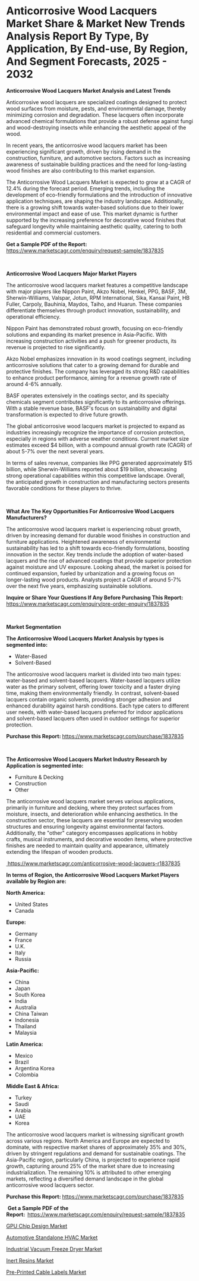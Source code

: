 <p><h1>Anticorrosive Wood Lacquers Market Share & Market New Trends Analysis Report By Type, By Application, By End-use, By Region, And Segment Forecasts, 2025 - 2032</h1></p><p><strong>Anticorrosive Wood Lacquers Market Analysis and Latest Trends</strong></p>
<p><p>Anticorrosive wood lacquers are specialized coatings designed to protect wood surfaces from moisture, pests, and environmental damage, thereby minimizing corrosion and degradation. These lacquers often incorporate advanced chemical formulations that provide a robust defense against fungi and wood-destroying insects while enhancing the aesthetic appeal of the wood.</p><p>In recent years, the anticorrosive wood lacquers market has been experiencing significant growth, driven by rising demand in the construction, furniture, and automotive sectors. Factors such as increasing awareness of sustainable building practices and the need for long-lasting wood finishes are also contributing to this market expansion. </p><p>The Anticorrosive Wood Lacquers Market is expected to grow at a CAGR of 12.4% during the forecast period. Emerging trends, including the development of eco-friendly formulations and the introduction of innovative application techniques, are shaping the industry landscape. Additionally, there is a growing shift towards water-based solutions due to their lower environmental impact and ease of use. This market dynamic is further supported by the increasing preference for decorative wood finishes that safeguard longevity while maintaining aesthetic quality, catering to both residential and commercial customers.</p></p>
<p><strong>Get a Sample PDF of the Report:&nbsp;</strong> <a href="https://www.marketscagr.com/enquiry/request-sample/1837835?utm_campaign=2265&utm_medium=2&utm_source=Github&utm_content=ia&utm_term=03022025&utm_id=anticorrosive-wood-lacquers">https://www.marketscagr.com/enquiry/request-sample/1837835</a></p>
<p>&nbsp;</p>
<p><strong>Anticorrosive Wood Lacquers Major Market Players</strong></p>
<p><p>The anticorrosive wood lacquers market features a competitive landscape with major players like Nippon Paint, Akzo Nobel, Henkel, PPG, BASF, 3M, Sherwin-Williams, Valspar, Jotun, RPM International, Sika, Kansai Paint, HB Fuller, Carpoly, Bauhinia, Maydos, Taiho, and Huarun. These companies differentiate themselves through product innovation, sustainability, and operational efficiency.</p><p>Nippon Paint has demonstrated robust growth, focusing on eco-friendly solutions and expanding its market presence in Asia-Pacific. With increasing construction activities and a push for greener products, its revenue is projected to rise significantly.</p><p>Akzo Nobel emphasizes innovation in its wood coatings segment, including anticorrosive solutions that cater to a growing demand for durable and protective finishes. The company has leveraged its strong R&D capabilities to enhance product performance, aiming for a revenue growth rate of around 4-6% annually.</p><p>BASF operates extensively in the coatings sector, and its specialty chemicals segment contributes significantly to its anticorrosive offerings. With a stable revenue base, BASF's focus on sustainability and digital transformation is expected to drive future growth.</p><p>The global anticorrosive wood lacquers market is projected to expand as industries increasingly recognize the importance of corrosion protection, especially in regions with adverse weather conditions. Current market size estimates exceed $4 billion, with a compound annual growth rate (CAGR) of about 5-7% over the next several years.</p><p>In terms of sales revenue, companies like PPG generated approximately $15 billion, while Sherwin-Williams reported about $19 billion, showcasing strong operational capabilities within this competitive landscape. Overall, the anticipated growth in construction and manufacturing sectors presents favorable conditions for these players to thrive.</p></p>
<p>&nbsp;</p>
<p><strong>What Are The Key Opportunities For Anticorrosive Wood Lacquers Manufacturers?</strong></p>
<p><p>The anticorrosive wood lacquers market is experiencing robust growth, driven by increasing demand for durable wood finishes in construction and furniture applications. Heightened awareness of environmental sustainability has led to a shift towards eco-friendly formulations, boosting innovation in the sector. Key trends include the adoption of water-based lacquers and the rise of advanced coatings that provide superior protection against moisture and UV exposure. Looking ahead, the market is poised for continued expansion, fueled by urbanization and a growing focus on longer-lasting wood products. Analysts project a CAGR of around 5-7% over the next five years, emphasizing sustainable solutions.</p></p>
<p><strong>Inquire or Share Your Questions If Any Before Purchasing This Report:</strong> <a href="https://www.marketscagr.com/enquiry/pre-order-enquiry/1837835?utm_campaign=2265&utm_medium=2&utm_source=Github&utm_content=ia&utm_term=03022025&utm_id=anticorrosive-wood-lacquers">https://www.marketscagr.com/enquiry/pre-order-enquiry/1837835</a></p>
<p>&nbsp;</p>
<p><strong>Market Segmentation</strong></p>
<p><strong>The Anticorrosive Wood Lacquers Market Analysis by types is segmented into:</strong></p>
<p><ul><li>Water-Based</li><li>Solvent-Based</li></ul></p>
<p><p>The anticorrosive wood lacquers market is divided into two main types: water-based and solvent-based lacquers. Water-based lacquers utilize water as the primary solvent, offering lower toxicity and a faster drying time, making them environmentally friendly. In contrast, solvent-based lacquers contain organic solvents, providing stronger adhesion and enhanced durability against harsh conditions. Each type caters to different user needs, with water-based lacquers preferred for indoor applications and solvent-based lacquers often used in outdoor settings for superior protection.</p></p>
<p><strong>Purchase this Report:&nbsp;</strong><a href="https://www.marketscagr.com/purchase/1837835?utm_campaign=2265&utm_medium=2&utm_source=Github&utm_content=ia&utm_term=03022025&utm_id=anticorrosive-wood-lacquers">https://www.marketscagr.com/purchase/1837835</a></p>
<p>&nbsp;</p>
<p><strong>The Anticorrosive Wood Lacquers Market Industry Research by Application is segmented into:</strong></p>
<p><ul><li>Furniture & Decking</li><li>Construction</li><li>Other</li></ul></p>
<p><p>The anticorrosive wood lacquers market serves various applications, primarily in furniture and decking, where they protect surfaces from moisture, insects, and deterioration while enhancing aesthetics. In the construction sector, these lacquers are essential for preserving wooden structures and ensuring longevity against environmental factors. Additionally, the "other" category encompasses applications in hobby crafts, musical instruments, and decorative wooden items, where protective finishes are needed to maintain quality and appearance, ultimately extending the lifespan of wooden products.</p></p>
<p><a href="https://www.marketscagr.com/anticorrosive-wood-lacquers-r1837835?utm_campaign=2265&utm_medium=2&utm_source=Github&utm_content=ia&utm_term=03022025&utm_id=anticorrosive-wood-lacquers">&nbsp;https://www.marketscagr.com/anticorrosive-wood-lacquers-r1837835</a></p>
<p><strong>In terms of Region, the Anticorrosive Wood Lacquers Market Players available by Region are:</strong></p>
<p>
    <p> <strong> North America: </strong>
        <ul>
            <li>United States</li>
            <li>Canada</li>
        </ul>
        </p> 
    <p> <strong> Europe: </strong>
        <ul>
            <li>Germany</li>
            <li>France</li>
            <li>U.K.</li>
            <li>Italy</li>
            <li>Russia</li>
        </ul>
        </p> 
    <p> <strong> Asia-Pacific: </strong>
        <ul>
            <li>China</li>
            <li>Japan</li>
            <li>South Korea</li>
            <li>India</li>
            <li>Australia</li>
            <li>China Taiwan</li>
            <li>Indonesia</li>
            <li>Thailand</li>
            <li>Malaysia</li>
        </ul>
        </p> 
    <p> <strong> Latin America: </strong>
        <ul>
            <li>Mexico</li>
            <li>Brazil</li>
            <li>Argentina Korea</li>
            <li>Colombia</li>
        </ul>
        </p> 
    <p> <strong> Middle East & Africa: </strong>
        <ul>
            <li>Turkey</li>
            <li>Saudi</li>
            <li>Arabia</li>
            <li>UAE</li>
            <li>Korea</li>
        </ul>
    </p>
    </p>
<p><p>The anticorrosive wood lacquers market is witnessing significant growth across various regions. North America and Europe are expected to dominate, with respective market shares of approximately 35% and 30%, driven by stringent regulations and demand for sustainable coatings. The Asia-Pacific region, particularly China, is projected to experience rapid growth, capturing around 25% of the market share due to increasing industrialization. The remaining 10% is attributed to other emerging markets, reflecting a diversified demand landscape in the global anticorrosive wood lacquers sector.</p></p>
<p><strong>Purchase this Report: </strong><a href="https://www.marketscagr.com/purchase/1837835?utm_campaign=2265&utm_medium=2&utm_source=Github&utm_content=ia&utm_term=03022025&utm_id=anticorrosive-wood-lacquers">https://www.marketscagr.com/purchase/1837835</a></p>
<p>&nbsp;<strong>Get a Sample PDF of the Report:&nbsp;&nbsp;</strong><a href="https://www.marketscagr.com/enquiry/request-sample/1837835?utm_campaign=2265&utm_medium=2&utm_source=Github&utm_content=ia&utm_term=03022025&utm_id=anticorrosive-wood-lacquers">https://www.marketscagr.com/enquiry/request-sample/1837835</a></p>
<p><strong></strong></p>
<p><p><a href="https://www.linkedin.com/pulse/gpu-chip-design-market-revenue-projections-projected-139-cagr-tvh4f?utm_campaign=2265&utm_medium=2&utm_source=Github&utm_content=ia&utm_term=03022025&utm_id=anticorrosive-wood-lacquers">GPU Chip Design Market</a></p><p><a href="https://www.linkedin.com/pulse/automotive-standalone-hvac-market-report-driving-growth-industry-drybf?utm_campaign=2265&utm_medium=2&utm_source=Github&utm_content=ia&utm_term=03022025&utm_id=anticorrosive-wood-lacquers">Automotive Standalone HVAC Market</a></p><p><a href="https://www.linkedin.com/pulse/comprehensive-growth-insights-industrial-vacuum-freeze-dryer-tuoef?utm_campaign=2265&utm_medium=2&utm_source=Github&utm_content=ia&utm_term=03022025&utm_id=anticorrosive-wood-lacquers">Industrial Vacuum Freeze Dryer Market</a></p><p><a href="https://www.linkedin.com/pulse/market-insights-inert-resins-sector-2025-2032-expected-cagr-ykq3f?utm_campaign=2265&utm_medium=2&utm_source=Github&utm_content=ia&utm_term=03022025&utm_id=anticorrosive-wood-lacquers">Inert Resins Market</a></p><p><a href="https://github.com/krinerstormy331/Market-Research-Report-List-1/blob/main/pre-printed-cable-labels-market.md?utm_campaign=2265&utm_medium=2&utm_source=Github&utm_content=ia&utm_term=03022025&utm_id=anticorrosive-wood-lacquers">Pre-Printed Cable Labels Market</a></p></p>